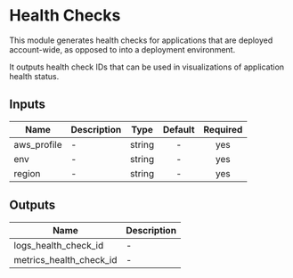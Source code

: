# Health Checks

This module generates health checks for applications that are deployed account-wide, as opposed to into a deployment environment.

It outputs health check IDs that can be used in visualizations of application health status.

<!-- START -->
## Inputs

| Name | Description | Type | Default | Required |
|------|-------------|:----:|:-----:|:-----:|
| aws\_profile | - | string | - | yes |
| env | - | string | - | yes |
| region | - | string | - | yes |

## Outputs

| Name | Description |
|------|-------------|
| logs\_health\_check\_id | - |
| metrics\_health\_check\_id | - |

<!-- END -->
